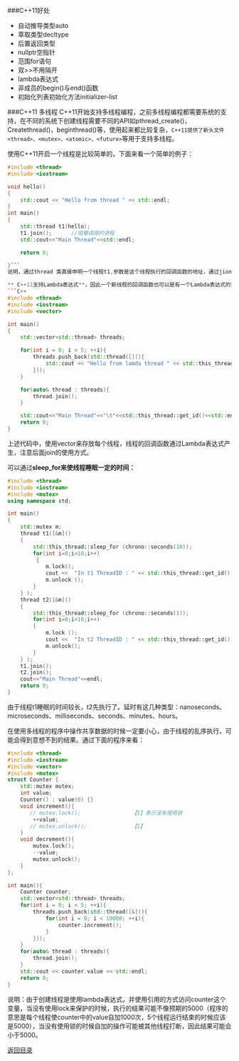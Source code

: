 ###C++11好处
* 自动推导类型auto
* 萃取类型decltype
* 后置返回类型
* nullptr空指针
* 范围for语句
* 双>>不用隔开
* lambda表达式
* 非成员的begin()与end()函数
* 初始化列表初始化方法initializer-list


###C++11 多线程
C++11开始支持多线程编程，之前多线程编程都需要系统的支持，在不同的系统下创建线程需要不同的API如pthread_create()，Createthread()，beginthread()等，使用起来都比较复杂，```C++11提供了新头文件<thread>、<mutex>、<atomic>、<future>```等用于支持多线程。

使用C++11开启一个线程是比较简单的，下面来看一个简单的例子：

```C++
#include <thread>
#include <iostream>

void hello()
{
    std::cout << "Hello from thread " << std::endl;
}
int main()
{
    std::thread t1(hello);
    t1.join();      //阻塞调用的进程
    std::cout<<"Main Thread"<<std::endl;

    return 0;

}```
说明，通过thread 类直接申明一个线程t1,参数是这个线程执行的回调函数的地址，通过jion()方法阻塞主线程，直到t1线程执行结束为止。

** C++11支持Lambda表达式**，因此一个新线程的回调函数也可以是有一个Lambda表达式的形式，但是注意如果使用Lambda表达式最好不要使用引用的方式，应该使用值传递的方式来访问数据，在多线程中使用引用容易造成混乱。下面这个例子稍微复杂，创建了多个子线程，并使用了get_id()方法来获取当前线程的id。
```C++
#include <thread>
#include <iostream>
#include <vector>

int main()
{
    std::vector<std::thread> threads;

    for(int i = 0; i < 5; ++i){
        threads.push_back(std::thread([](){
            std::cout << "Hello from lamda thread " << std::this_thread::get_id() << std::endl;
        }));
    }

    for(auto& thread : threads){
        thread.join();
    }

    std::cout<<"Main Thread"<<"\t"<<std::this_thread::get_id()<<std::endl;
    return 0;
}
```
上述代码中，使用vector来存放每个线程，线程的回调函数通过Lambda表达式产生，注意后面join的使用方式。

可以通过**sleep_for来使线程睡眠一定的时间：**
```C++
#include <thread>
#include <iostream>
#include <mutex>
using namespace std;

int main()
{
    std::mutex m;
    thread t1([&m]()
    {
        std::this_thread::sleep_for (chrono::seconds(10)); 
        for(int i=0;i<10;i++) 
         {     
            m.lock(); 
            cout <<  "In t1 ThreadID : " << std::this_thread::get_id() << ":" << i << endl;         
            m.unlock (); 
        } 
    } );
    thread t2([&m]() 
    {          
        std::this_thread::sleep_for (chrono::seconds(1)); 
        for(int i=0;i<10;i++) 
        {         
            m.lock (); 
            cout <<  "In t2 ThreadID : " << std::this_thread::get_id() << ":" << i << endl; 
            m.unlock(); 
        } 
    } ); 
    t1.join();     
    t2.join();     
    cout<<"Main Thread"<<endl;
    return 0;
}
```
由于线程t1睡眠的时间较长，t2先执行了。延时有这几种类型：nanoseconds、microseconds、milliseconds、seconds、minutes、hours。

在使用多线程的程序中操作共享数据的时候一定要小心，由于线程的乱序执行，可能会得到意想不到的结果。通过下面的程序来看：
```C++
#include <thread>
#include <iostream>
#include <vector>
#include <mutex>
struct Counter {
    std::mutex mutex;
    int value;
    Counter() : value(0) {}
    void increment(){
       // mutex.lock();                【1】表示没有使用锁
        ++value;
       // mutex.unlock();              【1】
    }
    void decrement(){
        mutex.lock();
        --value;
        mutex.unlock();
    }
};

int main(){
    Counter counter;
    std::vector<std::thread> threads;
    for(int i = 0; i < 5; ++i){
        threads.push_back(std::thread([&](){
            for(int i = 0; i < 10000; ++i){
                counter.increment();
            }
        }));
    }
    for(auto& thread : threads){
        thread.join();
    }
    std::cout << counter.value << std::endl;
    return 0;
}
```
说明：由于创建线程是使用lambda表达式，并使用引用的方式访问counter这个变量，当没有使用lock来保护的时候，执行的结果可能不像预期的5000（程序的意思是每个线程使counter中的value自加1000次，5个线程运行结束的时候应该是5000），当没有使用锁的时候自加的操作可能被其他线程打断，因此结果可能会小于5000。


[返回目录](README.md)
